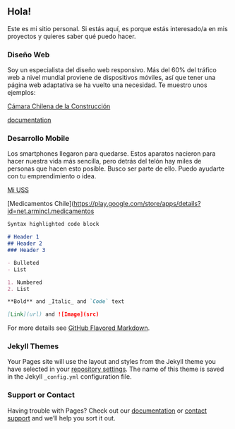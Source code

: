 ## Hola!

Este es mi sitio personal. Si estás aquí, es porque estás interesado/a en mis proyectos y quieres saber qué puedo hacer.

### Diseño Web
Soy un especialista del diseño web responsivo. Más del 60% del tráfico web a nivel mundial proviene de dispositivos móviles, así que tener una página web adaptativa se ha vuelto una necesidad. Te muestro unos ejemplos:

[Cámara Chilena de la Construcción](http://www.cchc.cl/)

[documentation](https://help.github.com/categories/github-pages-basics/)

### Desarrollo Mobile
Los smartphones llegaron para quedarse. Estos aparatos nacieron para hacer nuestra vida más sencilla, pero detrás del telón hay miles de personas que hacen esto posible. Busco ser parte de ello. Puedo ayudarte con tu emprendimiento o idea.

[Mi USS](https://play.google.com/store/apps/details?id=cl.uss.miussmobileapp)

[Medicamentos Chile](https://play.google.com/store/apps/details?id=net.armincl.medicamentos





```markdown
Syntax highlighted code block

# Header 1
## Header 2
### Header 3

- Bulleted
- List

1. Numbered
2. List

**Bold** and _Italic_ and `Code` text

[Link](url) and ![Image](src)
```

For more details see [GitHub Flavored Markdown](https://guides.github.com/features/mastering-markdown/).

### Jekyll Themes

Your Pages site will use the layout and styles from the Jekyll theme you have selected in your [repository settings](https://github.com/jearaneda/jearaneda.github.io/settings). The name of this theme is saved in the Jekyll `_config.yml` configuration file.

### Support or Contact

Having trouble with Pages? Check out our [documentation](https://help.github.com/categories/github-pages-basics/) or [contact support](https://github.com/contact) and we’ll help you sort it out.
